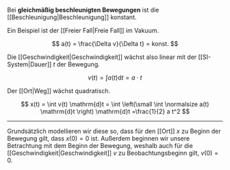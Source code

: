 Bei **gleichmäßig beschleunigten Bewegungen** ist die [[Beschleunigung|Beschleunigung]] konstant.

Ein Beispiel ist der [[Freier Fall|Freie Fall]] im Vakuum.

$$
a(t) = \frac{\Delta v}{\Delta t} = konst.
$$

Die [[Geschwindigkeit|Geschwindigkeit]] wächst also linear mit der [[SI-System|Dauer]] $t$ der Bewegung.

$$
v(t) =  \int a(t) \mathrm{d}t = a \cdot t
$$

Der [[Ort|Weg]] wächst quadratisch.

$$
x(t) = \int v(t) \mathrm{d}t =  \int \left(\small \int \normalsize a(t) \mathrm{d}t \right) \mathrm{d}t =\frac{1}{2}
a t^2
$$

---
Grundsätzlich modellieren wir diese so, dass für den [[Ort]] $x$ zu Beginn der Bewegung gilt, dass $x(0) = 0$ ist. Außerdem beginnen wir unsere Betrachtung mit dem Beginn der Bewegung, weshalb auch für die [[Geschwindigkeit|Geschwindigkeit]] $v$ zu Beobachtungsbeginn gilt, $v(0) = 0$.